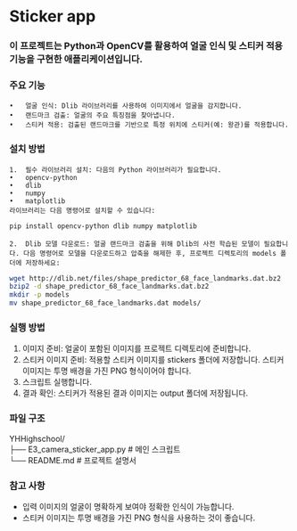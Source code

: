 # Sticker app
### 이 프로젝트는 Python과 OpenCV를 활용하여 얼굴 인식 및 스티커 적용 기능을 구현한 애플리케이션입니다.

### 주요 기능
	•	얼굴 인식: Dlib 라이브러리를 사용하여 이미지에서 얼굴을 감지합니다.
	•	랜드마크 검출: 얼굴의 주요 특징점을 찾아냅니다.
	•	스티커 적용: 검출된 랜드마크를 기반으로 특정 위치에 스티커(예: 왕관)를 적용합니다.

### 설치 방법
	1.	필수 라이브러리 설치: 다음의 Python 라이브러리가 필요합니다.
	•	opencv-python
	•	dlib
	•	numpy
	•	matplotlib
	라이브러리는 다음 명령어로 설치할 수 있습니다:

```bash
pip install opencv-python dlib numpy matplotlib
```


	2.	Dlib 모델 다운로드: 얼굴 랜드마크 검출을 위해 Dlib의 사전 학습된 모델이 필요합니다. 다음 명령어로 모델을 다운로드하고 압축을 해제한 후, 프로젝트 디렉토리의 models 폴더에 저장하세요:

```bash
wget http://dlib.net/files/shape_predictor_68_face_landmarks.dat.bz2
bzip2 -d shape_predictor_68_face_landmarks.dat.bz2
mkdir -p models
mv shape_predictor_68_face_landmarks.dat models/
```


### 실행 방법
1.	이미지 준비: 얼굴이 포함된 이미지를 프로젝트 디렉토리에 준비합니다.
2.	스티커 이미지 준비: 적용할 스티커 이미지를 stickers 폴더에 저장합니다. 스티커 이미지는 투명 배경을 가진 PNG 형식이어야 합니다.
3.	스크립트 실행합니다.
4.	결과 확인: 스티커가 적용된 결과 이미지는 output 폴더에 저장됩니다.

### 파일 구조

YHHighschool/  
├── E3_camera_sticker_app.py   # 메인 스크립트  
└── README.md                  # 프로젝트 설명서  


### 참고 사항
- 입력 이미지의 얼굴이 명확하게 보여야 정확한 인식이 가능합니다.
- 스티커 이미지는 투명 배경을 가진 PNG 형식을 사용하는 것이 좋습니다.
